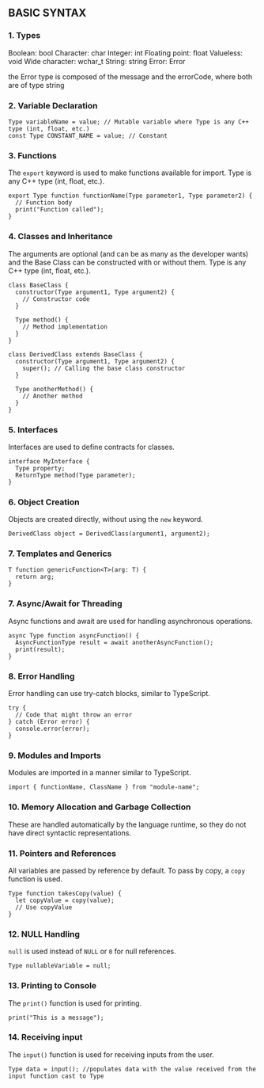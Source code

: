 ## BASIC SYNTAX

### 1. Types

Boolean: bool
Character: char
Integer: int
Floating point: float
Valueless: void
Wide character: wchar_t
String: string
Error: Error

the Error type is composed of the message and the errorCode, where both are of type string

### 2. Variable Declaration

```
Type variableName = value; // Mutable variable where Type is any C++ type (int, float, etc.)
const Type CONSTANT_NAME = value; // Constant
```

### 3. Functions

The `export` keyword is used to make functions available for import. Type is any C++ type (int, float, etc.).

```
export Type function functionName(Type parameter1, Type parameter2) {
  // Function body
  print("Function called");
}
```

### 4. Classes and Inheritance

The arguments are optional (and can be as many as the developer wants) and the Base Class can be constructed with or without them. Type is any C++ type (int, float, etc.).

```
class BaseClass {
  constructor(Type argument1, Type argument2) {
    // Constructor code
  }

  Type method() {
    // Method implementation
  }
}

class DerivedClass extends BaseClass {
  constructor(Type argument1, Type argument2) {
    super(); // Calling the base class constructor
  }

  Type anotherMethod() {
    // Another method
  }
}
```

### 5. Interfaces

Interfaces are used to define contracts for classes.

```
interface MyInterface {
  Type property;
  ReturnType method(Type parameter);
}
```

### 6. Object Creation

Objects are created directly, without using the `new` keyword.

```
DerivedClass object = DerivedClass(argument1, argument2);
```

### 7. Templates and Generics

```
T function genericFunction<T>(arg: T) {
  return arg;
}
```

### 7. Async/Await for Threading

Async functions and await are used for handling asynchronous operations.

```
async Type function asyncFunction() {
  AsyncFunctionType result = await anotherAsyncFunction();
  print(result);
}
```

### 8. Error Handling

Error handling can use try-catch blocks, similar to TypeScript.

```
try {
  // Code that might throw an error
} catch (Error error) {
  console.error(error);
}
```

### 9. Modules and Imports

Modules are imported in a manner similar to TypeScript.

```
import { functionName, ClassName } from "module-name";
```

### 10. Memory Allocation and Garbage Collection

These are handled automatically by the language runtime, so they do not have direct syntactic representations.

### 11. Pointers and References

All variables are passed by reference by default. To pass by copy, a `copy` function is used.

```
Type function takesCopy(value) {
  let copyValue = copy(value);
  // Use copyValue
}
```

### 12. NULL Handling

`null` is used instead of `NULL` or `0` for null references.

```
Type nullableVariable = null;
```

### 13. Printing to Console

The `print()` function is used for printing.

```
print("This is a message");
```

### 14. Receiving input

The `input()` function is used for receiving inputs from the user.

```
Type data = input(); //populates data with the value received from the input function cast to Type
```
